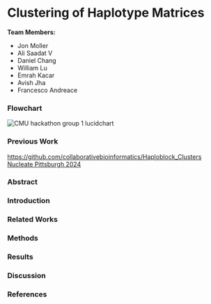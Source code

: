 # Clustering of Haplotype Matrices

**Team Members:** 

- Jon Moller
- Ali Saadat V
- Daniel Chang
- William Lu
- Emrah Kacar
- Avish Jha
- Francesco Andreace

### Flowchart

![CMU hackathon group 1 lucidchart](https://github.com/user-attachments/assets/de67dcf8-faa6-4e37-90f7-c5f1a2e6d4a0)

### Previous Work
https://github.com/collaborativebioinformatics/Haploblock_Clusters
[Nucleate Pittsburgh 2024](https://github.com/ShijieTang/BioHack_Haplotype)


### Abstract

### Introduction

### Related Works

### Methods

### Results

### Discussion

### References
